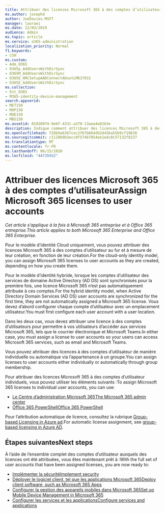 ```yaml
---
title: Attribuer des licences Microsoft 365 à des comptes d’utilisateur
ms.author: josephd
author: JoeDavies-MSFT
manager: laurawi
ms.date: 12/03/2019
audience: Admin
ms.topic: article
ms.service: o365-administration
localization_priority: Normal
f1.keywords:
- CSH
ms.custom:
- Adm_O365
- O365p_AddUsersWithDirSync
- O365M_AddUsersWithDirSync
- O365E_HRCSetupAADConnectAboutLM617031
- O365E_AddUsersWithDirSync
ms.collection:
- Ent_O365
- M365-identity-device-management
search.appverid:
- MET150
- MOP150
- MOE150
- MBS150
ms.assetid: 01920974-9e6f-4331-a370-13aea4e82b3e
description: Indique comment attribuer des licences Microsoft 365 à des comptes d’utilisateur, individuellement ou en fonction de l’appartenance au groupe.
ms.openlocfilehash: f28b9a6367cec2f67b664db2d43ba55b9cf19638
ms.sourcegitcommit: c112869b3ecc0f574b7054ee1edc8c57132f8237
ms.translationtype: MT
ms.contentlocale: fr-FR
ms.lasthandoff: 06/15/2020
ms.locfileid: "44735932"
---
```

# <a name="assign-microsoft-365-licenses-to-user-accounts"></a><span data-ttu-id="c6b4d-103">Attribuer des licences Microsoft 365 à des comptes d’utilisateur</span><span class="sxs-lookup"><span data-stu-id="c6b4d-103">Assign Microsoft 365 licenses to user accounts</span></span>

<span data-ttu-id="c6b4d-104">*Cet article s’applique à la fois à Microsoft 365 entreprise et à Office 365 entreprise.*</span><span class="sxs-lookup"><span data-stu-id="c6b4d-104">*This article applies to both Microsoft 365 Enterprise and Office 365 Enterprise.*</span></span>

<span data-ttu-id="c6b4d-105">Pour le modèle d’identité Cloud uniquement, vous pouvez attribuer des licences Microsoft 365 à des comptes d’utilisateur au fur et à mesure de leur création, en fonction de leur création.</span><span class="sxs-lookup"><span data-stu-id="c6b4d-105">For the cloud-only identity model, you can assign Microsoft 365 licenses to user accounts as they are created, depending on how you create them.</span></span>

<span data-ttu-id="c6b4d-106">Pour le modèle d’identité hybride, lorsque les comptes d’utilisateur des services de domaine Active Directory (AD DS) sont synchronisés pour la première fois, une licence Microsoft 365 n’est pas automatiquement attribuée à ces comptes.</span><span class="sxs-lookup"><span data-stu-id="c6b4d-106">For the hybrid identity model, when Active Directory Domain Services (AD DS) user accounts are synchronized for the first time, they are not automatically assigned a Microsoft 365 license.</span></span> <span data-ttu-id="c6b4d-107">Vous devez d’abord configurer chaque compte d’utilisateur avec un emplacement utilisateur.</span><span class="sxs-lookup"><span data-stu-id="c6b4d-107">You must first configure each user account with a user location.</span></span>

<span data-ttu-id="c6b4d-108">Dans les deux cas, vous devez attribuer une licence à des comptes d’utilisateurs pour permettre à vos utilisateurs d’accéder aux services Microsoft 365, tels que le courrier électronique et Microsoft Teams.</span><span class="sxs-lookup"><span data-stu-id="c6b4d-108">In either case, you must assign a license to user accounts so your users can access Microsoft 365 services, such as email and Microsoft Teams.</span></span>

<span data-ttu-id="c6b4d-109">Vous pouvez attribuer des licences à des comptes d’utilisateur de manière individuelle ou automatique via l’appartenance à un groupe.</span><span class="sxs-lookup"><span data-stu-id="c6b4d-109">You can assign licenses to user accounts either individually or automatically through group membership.</span></span>

<span data-ttu-id="c6b4d-110">Pour attribuer des licences Microsoft 365 à des comptes d’utilisateur individuels, vous pouvez utiliser les éléments suivants :</span><span class="sxs-lookup"><span data-stu-id="c6b4d-110">To assign Microsoft 365 licenses to individual user accounts, you can use:</span></span>

- [<span data-ttu-id="c6b4d-111">Le Centre d’administration Microsoft 365</span><span class="sxs-lookup"><span data-stu-id="c6b4d-111">The Microsoft 365 admin center</span></span>](https://docs.microsoft.com/microsoft-365/admin/manage/assign-licenses-to-users)
- [<span data-ttu-id="c6b4d-112">Office 365 PowerShell</span><span class="sxs-lookup"><span data-stu-id="c6b4d-112">Office 365 PowerShell</span></span>](https://docs.microsoft.com/office365/enterprise/powershell/assign-licenses-to-user-accounts-with-office-365-powershell)

<span data-ttu-id="c6b4d-113">Pour l’attribution automatique de licence, consultez la rubrique [Group-based Licensing in Azure ad](https://docs.microsoft.com/azure/active-directory/fundamentals/active-directory-licensing-whatis-azure-portal).</span><span class="sxs-lookup"><span data-stu-id="c6b4d-113">For automatic license assignment, see [group-based licensing in Azure AD](https://docs.microsoft.com/azure/active-directory/fundamentals/active-directory-licensing-whatis-azure-portal).</span></span>

## <a name="next-steps"></a><span data-ttu-id="c6b4d-114">Étapes suivantes</span><span class="sxs-lookup"><span data-stu-id="c6b4d-114">Next steps</span></span>

<span data-ttu-id="c6b4d-115">À l’aide de l’ensemble complet des comptes d’utilisateur auxquels des licences ont été attribuées, vous êtes maintenant prêt à :</span><span class="sxs-lookup"><span data-stu-id="c6b4d-115">With the full set of user accounts that have been assigned licenses, you are now ready to:</span></span>

- [<span data-ttu-id="c6b4d-116">Implémenter la sécurité</span><span class="sxs-lookup"><span data-stu-id="c6b4d-116">Implement security</span></span>](https://docs.microsoft.com/microsoft-365/security/office-365-security/security-roadmap)
- [<span data-ttu-id="c6b4d-117">Déployer le logiciel client, tel que les applications Microsoft 365</span><span class="sxs-lookup"><span data-stu-id="c6b4d-117">Deploy client software, such as Microsoft 365 Apps</span></span>](https://docs.microsoft.com/DeployOffice/deployment-guide-microsoft-365-apps)
- [<span data-ttu-id="c6b4d-118">Configurer la gestion des appareils mobiles dans Microsoft 365</span><span class="sxs-lookup"><span data-stu-id="c6b4d-118">Set up Mobile Device Management in Microsoft 365</span></span>](https://support.office.com/article/set-up-mobile-device-management-mdm-in-office-365-dd892318-bc44-4eb1-af00-9db5430be3cd)
- [<span data-ttu-id="c6b4d-119">Configurer les services et les applications</span><span class="sxs-lookup"><span data-stu-id="c6b4d-119">Configure services and applications</span></span>](configure-services-and-applications.md)
